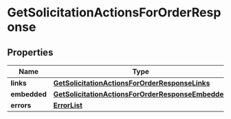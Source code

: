 
# GetSolicitationActionsForOrderResponse

## Properties
Name | Type | Description | Notes
------------ | ------------- | ------------- | -------------
**links** | [**GetSolicitationActionsForOrderResponseLinks**](GetSolicitationActionsForOrderResponseLinks.md) |  |  [optional]
**embedded** | [**GetSolicitationActionsForOrderResponseEmbedded**](GetSolicitationActionsForOrderResponseEmbedded.md) |  |  [optional]
**errors** | [**ErrorList**](../ErrorList.md) |  |  [optional]



